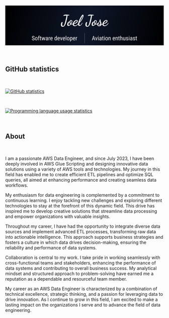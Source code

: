 ![Banner](banner.png)

<br>

## GitHub statistics

<br>

[![GitHub statistics](https://github-readme-stats.vercel.app/api?username=joeljosedev&theme=dark&hide_border=true&custom_title=Joel%20Jose's%20GitHub%20Statistics&show_icons=true&include_all_commits=true)](https://github.com/joeljosedev)

<br>

[![Programming language usage statistics](https://github-readme-stats.vercel.app/api/top-langs?username=joeljosedev&theme=dark&hide_border=true&layout=compact&langs_count=10)](https://github.com/joeljosedev)

<br>

## About

<br>

I am a passionate AWS Data Engineer, and since July 2023, I have been deeply involved in AWS Glue Scripting and designing innovative data solutions using a variety of AWS tools and technologies. My journey in this field has enabled me to create efficient ETL pipelines and optimize SQL queries, all aimed at enhancing performance and creating seamless data workflows.

My enthusiasm for data engineering is complemented by a commitment to continuous learning. I enjoy tackling new challenges and exploring different technologies to stay at the forefront of this dynamic field. This drive has inspired me to develop creative solutions that streamline data processing and empower organizations with valuable insights.

Throughout my career, I have had the opportunity to integrate diverse data sources and implement advanced ETL processes, transforming raw data into actionable intelligence. This approach supports business strategies and fosters a culture in which data drives decision-making, ensuring the reliability and performance of data systems.

Collaboration is central to my work. I take pride in working seamlessly with cross-functional teams and stakeholders, enhancing the performance of data systems and contributing to overall business success. My analytical mindset and structured approach to problem-solving have earned me a reputation as a dependable and resourceful team member.

My career as an AWS Data Engineer is characterized by a combination of technical excellence, strategic thinking, and a passion for leveraging data to drive innovation. As I continue to grow in this field, I am excited to make a lasting impact on the organizations I serve and to advance the field of data engineering.
